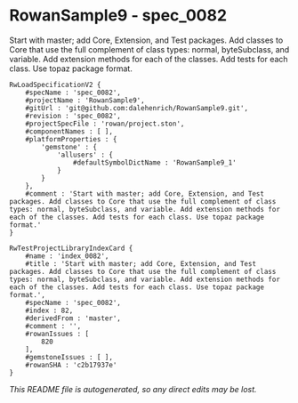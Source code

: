 # RowanSample9 - spec_0082
Start with master; add Core, Extension, and Test packages. Add classes to Core that use the full complement of class types: normal, byteSubclass, and variable. Add extension methods for each of the classes. Add tests for each class. Use topaz package format.
```
RwLoadSpecificationV2 {
	#specName : 'spec_0082',
	#projectName : 'RowanSample9',
	#gitUrl : 'git@github.com:dalehenrich/RowanSample9.git',
	#revision : 'spec_0082',
	#projectSpecFile : 'rowan/project.ston',
	#componentNames : [ ],
	#platformProperties : {
		'gemstone' : {
			'allusers' : {
				#defaultSymbolDictName : 'RowanSample9_1'
			}
		}
	},
	#comment : 'Start with master; add Core, Extension, and Test packages. Add classes to Core that use the full complement of class types: normal, byteSubclass, and variable. Add extension methods for each of the classes. Add tests for each class. Use topaz package format.'
}

RwTestProjectLibraryIndexCard {
	#name : 'index_0082',
	#title : 'Start with master; add Core, Extension, and Test packages. Add classes to Core that use the full complement of class types: normal, byteSubclass, and variable. Add extension methods for each of the classes. Add tests for each class. Use topaz package format.',
	#specName : 'spec_0082',
	#index : 82,
	#derivedFrom : 'master',
	#comment : '',
	#rowanIssues : [
		820
	],
	#gemstoneIssues : [ ],
	#rowanSHA : 'c2b17937e'
}
```

*This README file is autogenerated, so any direct edits may be lost.*
